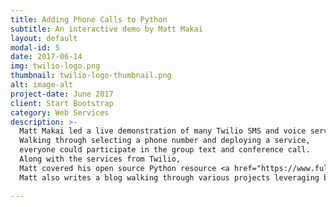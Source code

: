 ```yaml
---
title: Adding Phone Calls to Python
subtitle: An interactive demo by Matt Makai
layout: default
modal-id: 5
date: 2017-06-14
img: twilio-logo.png
thumbnail: twilio-logo-thumbnail.png
alt: image-alt
project-date: June 2017
client: Start Bootstrap
category: Web Services
description: >-
  Matt Makai led a live demonstration of many Twilio SMS and voice services using Python.
  Walking through selecting a phone number and deploying a service,
  everyone could participate in the group text and conference call.
  Along with the services from Twilio,
  Matt covered his open source Python resource <a href="https://www.fullstackpython.com">Full Stack Python</a>.
  Matt also writes a blog walking through various projects leveraging both Python and Twilio.

---
```

